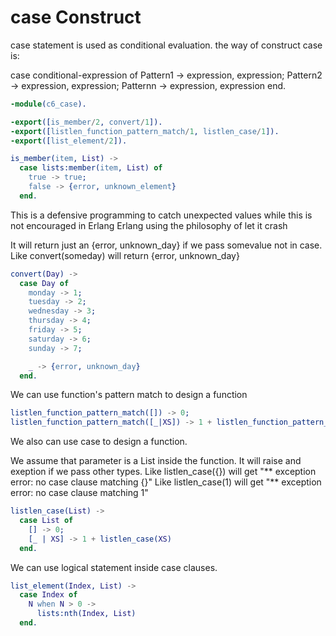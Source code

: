 # case Construct

case statement is used as conditional evaluation.
the way of construct case is:

case conditional-expression of
Pattern1 -> expression, expression;
Pattern2 -> expression, expression;
Patternn -> expression, expression
end.

```erlang
-module(c6_case).

-export([is_member/2, convert/1]).
-export([listlen_function_pattern_match/1, listlen_case/1]).
-export([list_element/2]).

is_member(item, List) ->
  case lists:member(item, List) of
    true -> true;
    false -> {error, unknown_element}
  end.

```

This is a defensive programming to catch unexpected values
while this is not encouraged in Erlang
Erlang using the philosophy of let it crash

It will return just an {error, unknown_day}
if we pass somevalue not in case.
Like convert(someday) will return {error, unknown_day}
```erlang
convert(Day) ->
  case Day of
    monday -> 1;
    tuesday -> 2;
    wednesday -> 3;
    thursday -> 4;
    friday -> 5;
    saturday -> 6;
    sunday -> 7;

    _ -> {error, unknown_day}
  end.

```

We can use function's pattern match to design a function
```erlang
listlen_function_pattern_match([]) -> 0;
listlen_function_pattern_match([_|XS]) -> 1 + listlen_function_pattern_match(XS).

```

We also can use case to design a function.

We assume that parameter is a List inside the function.
It will raise and exeption if we pass other types.
Like listlen_case({}) will get "** exception error: no case clause matching {}"
Like listlen_case(1) will get "** exception error: no case clause matching 1"
```erlang
listlen_case(List) ->
  case List of
    [] -> 0;
    [_ | XS] -> 1 + listlen_case(XS)
  end.

```

We can use logical statement inside case clauses.
```erlang
list_element(Index, List) ->
  case Index of
    N when N > 0 ->
      lists:nth(Index, List)
  end.
```
